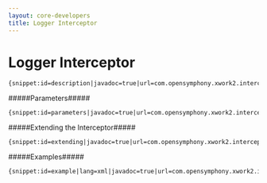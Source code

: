 ```yaml
---
layout: core-developers
title: Logger Interceptor
---
```


# Logger Interceptor



~~~~~~~
{snippet:id=description|javadoc=true|url=com.opensymphony.xwork2.interceptor.LoggingInterceptor}
~~~~~~~

#####Parameters#####



~~~~~~~
{snippet:id=parameters|javadoc=true|url=com.opensymphony.xwork2.interceptor.LoggingInterceptor}
~~~~~~~

#####Extending the Interceptor#####



~~~~~~~
{snippet:id=extending|javadoc=true|url=com.opensymphony.xwork2.interceptor.LoggingInterceptor}
~~~~~~~

#####Examples#####



~~~~~~~
{snippet:id=example|lang=xml|javadoc=true|url=com.opensymphony.xwork2.interceptor.LoggingInterceptor}
~~~~~~~
